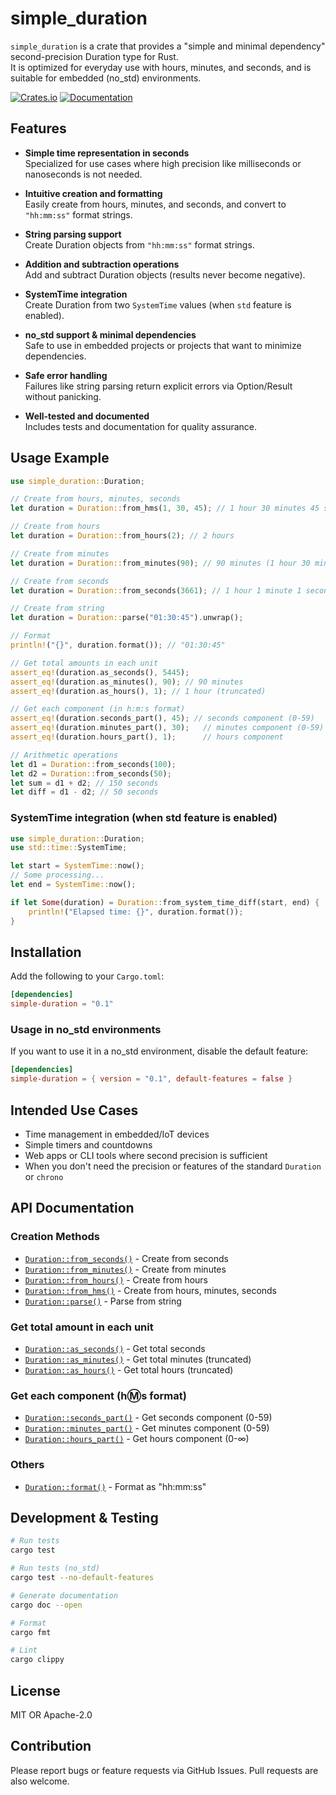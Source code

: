
# simple_duration

`simple_duration` is a crate that provides a "simple and minimal dependency" second-precision Duration type for Rust.  
It is optimized for everyday use with hours, minutes, and seconds, and is suitable for embedded (no_std) environments.

[![Crates.io](https://img.shields.io/crates/v/simple-duration.svg)](https://crates.io/crates/simple-duration)
[![Documentation](https://docs.rs/simple-duration/badge.svg)](https://docs.rs/simple-duration)

## Features

- **Simple time representation in seconds**  
  Specialized for use cases where high precision like milliseconds or nanoseconds is not needed.

- **Intuitive creation and formatting**  
  Easily create from hours, minutes, and seconds, and convert to `"hh:mm:ss"` format strings.

- **String parsing support**  
  Create Duration objects from `"hh:mm:ss"` format strings.

- **Addition and subtraction operations**  
  Add and subtract Duration objects (results never become negative).

- **SystemTime integration**  
  Create Duration from two `SystemTime` values (when `std` feature is enabled).

- **no_std support & minimal dependencies**  
  Safe to use in embedded projects or projects that want to minimize dependencies.

- **Safe error handling**  
  Failures like string parsing return explicit errors via Option/Result without panicking.

- **Well-tested and documented**  
  Includes tests and documentation for quality assurance.

## Usage Example

```rust
use simple_duration::Duration;

// Create from hours, minutes, seconds
let duration = Duration::from_hms(1, 30, 45); // 1 hour 30 minutes 45 seconds

// Create from hours
let duration = Duration::from_hours(2); // 2 hours

// Create from minutes
let duration = Duration::from_minutes(90); // 90 minutes (1 hour 30 minutes)

// Create from seconds
let duration = Duration::from_seconds(3661); // 1 hour 1 minute 1 second

// Create from string
let duration = Duration::parse("01:30:45").unwrap();

// Format
println!("{}", duration.format()); // "01:30:45"

// Get total amounts in each unit
assert_eq!(duration.as_seconds(), 5445);
assert_eq!(duration.as_minutes(), 90); // 90 minutes
assert_eq!(duration.as_hours(), 1); // 1 hour (truncated)

// Get each component (in h:m:s format)
assert_eq!(duration.seconds_part(), 45); // seconds component (0-59)
assert_eq!(duration.minutes_part(), 30);   // minutes component (0-59)
assert_eq!(duration.hours_part(), 1);      // hours component

// Arithmetic operations
let d1 = Duration::from_seconds(100);
let d2 = Duration::from_seconds(50);
let sum = d1 + d2; // 150 seconds
let diff = d1 - d2; // 50 seconds
```

### SystemTime integration (when std feature is enabled)

```rust
use simple_duration::Duration;
use std::time::SystemTime;

let start = SystemTime::now();
// Some processing...
let end = SystemTime::now();

if let Some(duration) = Duration::from_system_time_diff(start, end) {
    println!("Elapsed time: {}", duration.format());
}
```

## Installation

Add the following to your `Cargo.toml`:

```toml
[dependencies]
simple-duration = "0.1"
```

### Usage in no_std environments

If you want to use it in a no_std environment, disable the default feature:

```toml
[dependencies]
simple-duration = { version = "0.1", default-features = false }
```

## Intended Use Cases

- Time management in embedded/IoT devices
- Simple timers and countdowns
- Web apps or CLI tools where second precision is sufficient
- When you don't need the precision or features of the standard `Duration` or `chrono`

## API Documentation


### Creation Methods

- [`Duration::from_seconds()`](https://docs.rs/simple-duration/latest/simple_duration/struct.Duration.html#method.from_seconds) - Create from seconds
- [`Duration::from_minutes()`](https://docs.rs/simple-duration/latest/simple_duration/struct.Duration.html#method.from_minutes) - Create from minutes
- [`Duration::from_hours()`](https://docs.rs/simple-duration/latest/simple_duration/struct.Duration.html#method.from_hours) - Create from hours
- [`Duration::from_hms()`](https://docs.rs/simple-duration/latest/simple_duration/struct.Duration.html#method.from_hms) - Create from hours, minutes, seconds
- [`Duration::parse()`](https://docs.rs/simple-duration/latest/simple_duration/struct.Duration.html#method.parse) - Parse from string

### Get total amount in each unit

- [`Duration::as_seconds()`](https://docs.rs/simple-duration/latest/simple_duration/struct.Duration.html#method.as_seconds) - Get total seconds
- [`Duration::as_minutes()`](https://docs.rs/simple-duration/latest/simple_duration/struct.Duration.html#method.as_minutes) - Get total minutes (truncated)
- [`Duration::as_hours()`](https://docs.rs/simple-duration/latest/simple_duration/struct.Duration.html#method.as_hours) - Get total hours (truncated)

### Get each component (h:m:s format)

- [`Duration::seconds_part()`](https://docs.rs/simple-duration/latest/simple_duration/struct.Duration.html#method.seconds_part) - Get seconds component (0-59)
- [`Duration::minutes_part()`](https://docs.rs/simple-duration/latest/simple_duration/struct.Duration.html#method.minutes_part) - Get minutes component (0-59)
- [`Duration::hours_part()`](https://docs.rs/simple-duration/latest/simple_duration/struct.Duration.html#method.hours_part) - Get hours component (0-∞)

### Others

- [`Duration::format()`](https://docs.rs/simple-duration/latest/simple_duration/struct.Duration.html#method.format) - Format as "hh:mm:ss"

## Development & Testing

```bash
# Run tests
cargo test

# Run tests (no_std)
cargo test --no-default-features

# Generate documentation
cargo doc --open

# Format
cargo fmt

# Lint
cargo clippy
```

## License

MIT OR Apache-2.0

## Contribution

Please report bugs or feature requests via GitHub Issues. Pull requests are also welcome.
